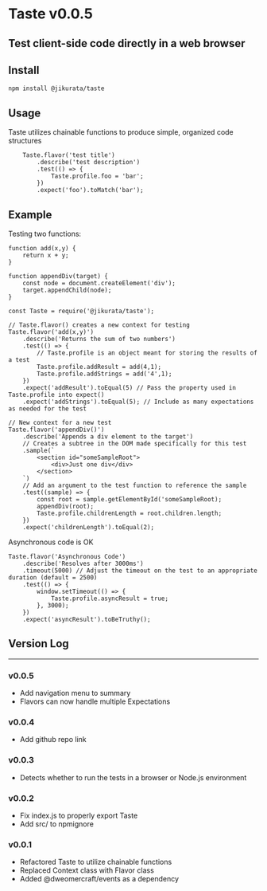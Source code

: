 # Taste v0.0.5
Test client-side code directly in a web browser
---
## Install
```
npm install @jikurata/taste
```
## Usage
Taste utilizes chainable functions to produce simple, organized code structures
```
    Taste.flavor('test title')
        .describe('test description')
        .test(() => {
            Taste.profile.foo = 'bar';
        })
        .expect('foo').toMatch('bar');
```
## Example
Testing two functions:
```
function add(x,y) {
    return x + y;
}

function appendDiv(target) {
    const node = document.createElement('div');
    target.appendChild(node);
}
```
```
const Taste = require('@jikurata/taste');

// Taste.flavor() creates a new context for testing
Taste.flavor('add(x,y)')
    .describe('Returns the sum of two numbers')
    .test(() => {
        // Taste.profile is an object meant for storing the results of a test
        Taste.profile.addResult = add(4,1);
        Taste.profile.addStrings = add('4',1);
    })
    .expect('addResult').toEqual(5) // Pass the property used in Taste.profile into expect()
    .expect('addStrings').toEqual(5); // Include as many expectations as needed for the test

// New context for a new test
Taste.flavor('appendDiv()')
    .describe('Appends a div element to the target')
    // Creates a subtree in the DOM made specifically for this test
    .sample(`
        <section id="someSampleRoot">
            <div>Just one div</div>
        </section>
    `) 
    // Add an argument to the test function to reference the sample
    .test((sample) => {
        const root = sample.getElementById('someSampleRoot);
        appendDiv(root);
        Taste.profile.childrenLength = root.children.length;
    })
    .expect('childrenLength').toEqual(2);
```
Asynchronous code is OK
```
Taste.flavor('Asynchronous Code')
    .describe('Resolves after 3000ms')
    .timeout(5000) // Adjust the timeout on the test to an appropriate duration (default = 2500)
    .test(() => {
        window.setTimeout(() => {
            Taste.profile.asyncResult = true;
        }, 3000);
    })
    .expect('asyncResult').toBeTruthy();

```
## Version Log
---
### v0.0.5
- Add navigation menu to summary
- Flavors can now handle multiple Expectations

### v0.0.4
- Add github repo link

### v0.0.3
- Detects whether to run the tests in a browser or Node.js environment

### v0.0.2
- Fix index.js to properly export Taste
- Add src/ to npmignore
### v0.0.1
- Refactored Taste to utilize chainable functions
- Replaced Context class with Flavor class
- Added @dweomercraft/events as a dependency
